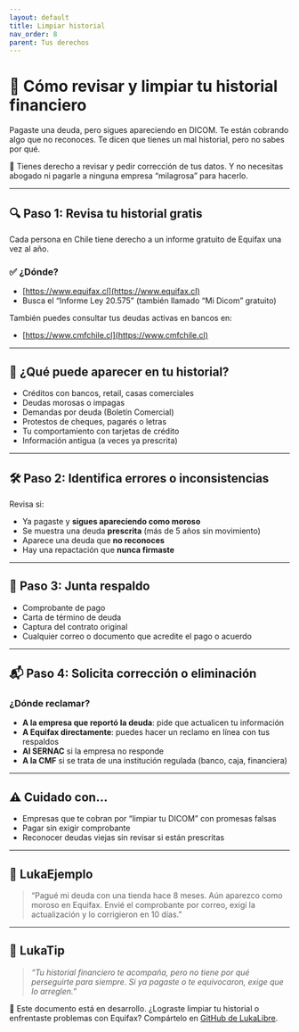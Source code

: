 ```yaml
---
layout: default
title: Limpiar historial
nav_order: 8
parent: Tus derechos
---
```


# 🧹 Cómo revisar y limpiar tu historial financiero

Pagaste una deuda, pero sigues apareciendo en DICOM.
Te están cobrando algo que no reconoces.
Te dicen que tienes un mal historial, pero no sabes por qué.

📢 Tienes derecho a revisar y pedir corrección de tus datos.
Y no necesitas abogado ni pagarle a ninguna empresa “milagrosa” para hacerlo.

---

## 🔍 Paso 1: Revisa tu historial gratis

Cada persona en Chile tiene derecho a un informe gratuito de Equifax una vez al año.

### ✅ ¿Dónde?

- [https://www.equifax.cl](https://www.equifax.cl)
- Busca el “Informe Ley 20.575” (también llamado “Mi Dicom” gratuito)

También puedes consultar tus deudas activas en bancos en:
- [https://www.cmfchile.cl](https://www.cmfchile.cl)

---

## 📌 ¿Qué puede aparecer en tu historial?

- Créditos con bancos, retail, casas comerciales
- Deudas morosas o impagas
- Demandas por deuda (Boletín Comercial)
- Protestos de cheques, pagarés o letras
- Tu comportamiento con tarjetas de crédito
- Información antigua (a veces ya prescrita)

---

## 🛠️ Paso 2: Identifica errores o inconsistencias

Revisa si:

- Ya pagaste y **sigues apareciendo como moroso**
- Se muestra una deuda **prescrita** (más de 5 años sin movimiento)
- Aparece una deuda que **no reconoces**
- Hay una repactación que **nunca firmaste**

---

## 🧾 Paso 3: Junta respaldo

- Comprobante de pago
- Carta de término de deuda
- Captura del contrato original
- Cualquier correo o documento que acredite el pago o acuerdo

---

## 📬 Paso 4: Solicita corrección o eliminación

### ¿Dónde reclamar?

- **A la empresa que reportó la deuda**: pide que actualicen tu información
- **A Equifax directamente**: puedes hacer un reclamo en línea con tus respaldos
- **Al SERNAC** si la empresa no responde
- **A la CMF** si se trata de una institución regulada (banco, caja, financiera)

---

## ⚠️ Cuidado con...

- Empresas que te cobran por “limpiar tu DICOM” con promesas falsas
- Pagar sin exigir comprobante
- Reconocer deudas viejas sin revisar si están prescritas

---

## 💬 LukaEjemplo

> “Pagué mi deuda con una tienda hace 8 meses.
> Aún aparezco como moroso en Equifax.
> Envié el comprobante por correo, exigí la actualización y lo corrigieron en 10 días.”

---

## 🧠 LukaTip

> *“Tu historial financiero te acompaña, pero no tiene por qué perseguirte para siempre. Si ya pagaste o te equivocaron, exige que lo arreglen.”*

📌 Este documento está en desarrollo.
¿Lograste limpiar tu historial o enfrentaste problemas con Equifax? Compártelo en [GitHub de LukaLibre](https://github.com/raestrada/lukalibre).
